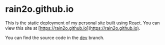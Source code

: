 # rain2o.github.io

This is the static deployment of my personal site built using React. 
You can view this site at [https://rain2o.github.io](https://rain2o.github.io). 

You can find the source code in the [dev](https://github.com/rain2o/rain2o.github.io/tree/dev) branch.